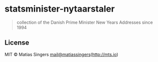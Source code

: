 # statsminister-nytaarstaler 
> collection of the Danish Prime Minister New Years Addresses since 1994


## License

MIT © Matias Singers <mail@matiassingers>(http://mts.io)
